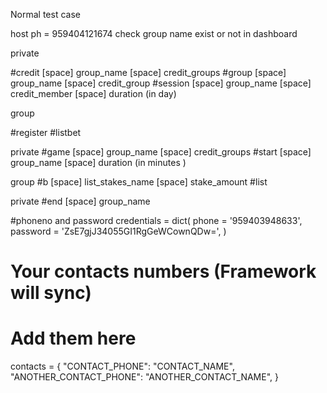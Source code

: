 Normal test case 

host ph  = 959404121674
check  group name exist or not in dashboard

private

#credit [space] group_name [space] credit_groups
#group  [space] group_name [space] credit_group
#session [space] group_name [space] credit_member [space] duration (in day)

group 

#register
#listbet

private
#game [space] group_name [space] credit_groups
#start [space] group_name [space] duration (in minutes )

group
#b [space] list_stakes_name [space] stake_amount
#list

private
#end [space] group_name


#phoneno and password
credentials = dict(
    phone = '959403948633',
    password = 'ZsE7gjJ34055GI1RgGeWCownQDw=',
)

# Your contacts numbers (Framework will sync)
# Add them here
contacts = {
    "CONTACT_PHONE": "CONTACT_NAME",
    "ANOTHER_CONTACT_PHONE": "ANOTHER_CONTACT_NAME",
}
